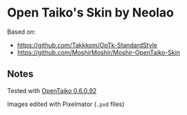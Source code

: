 # Open Taiko's Skin by Neolao

Based on:

- https://github.com/Takkkom/OpTk-StandardStyle
- https://github.com/MoshirMoshir/Moshir-OpenTaiko-Skin

## Notes

Tested with [OpenTaiko 0.6.0.92](https://github.com/0auBSQ/OpenTaiko/releases/tag/0.6.0.92)

Images edited with Pixelmator (`.pxd` files)
